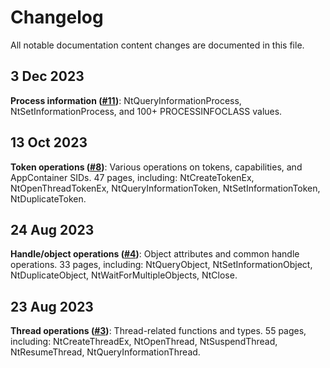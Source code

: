 # Changelog

All notable documentation content changes are documented in this file.
<!-- content -->
## 3 Dec 2023
**Process information ([#11](https://github.com/m417z/ntdoc/pull/11))**: NtQueryInformationProcess, NtSetInformationProcess, and 100+ PROCESSINFOCLASS values.

## 13 Oct 2023

**Token operations ([#8](https://github.com/m417z/ntdoc/pull/8))**: Various operations on tokens, capabilities, and AppContainer SIDs. 47 pages, including: NtCreateTokenEx, NtOpenThreadTokenEx, NtQueryInformationToken, NtSetInformationToken, NtDuplicateToken.

## 24 Aug 2023

**Handle/object operations ([#4](https://github.com/m417z/ntdoc/pull/4))**: Object attributes and common handle operations. 33 pages, including: NtQueryObject, NtSetInformationObject, NtDuplicateObject, NtWaitForMultipleObjects, NtClose.

## 23 Aug 2023

**Thread operations ([#3](https://github.com/m417z/ntdoc/pull/3))**: Thread-related functions and types. 55 pages, including: NtCreateThreadEx, NtOpenThread, NtSuspendThread, NtResumeThread, NtQueryInformationThread.
<!-- more -->
